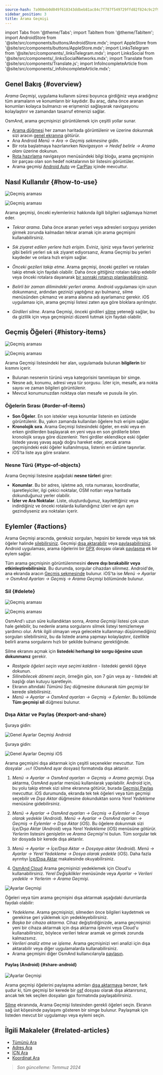 ```yaml
---
source-hash: 7a908eb0d049f610343ddbeb81ac84c7f787f549729ffd82f824c9c2f9bd25d6
sidebar_position: 3
title: Arama Geçmişi
---
```

import Tabs from '@theme/Tabs';
import TabItem from '@theme/TabItem';
import AndroidStore from '@site/src/components/buttons/AndroidStore.mdx';
import AppleStore from '@site/src/components/buttons/AppleStore.mdx';
import LinksTelegram from '@site/src/components/_linksTelegram.mdx';
import LinksSocial from '@site/src/components/_linksSocialNetworks.mdx';
import Translate from '@site/src/components/Translate.js';
import InfoIncompleteArticle from '@site/src/components/_infoIncompleteArticle.mdx';


## Genel Bakış {#overview}

*Arama Geçmişi*, uygulama kullanım süresi boyunca girdiğiniz veya aradığınız tüm aramaların ve konumların bir kaydıdır. Bu araç, daha önce aranan konumları kolayca bulmanızı ve erişmenizi sağlayarak navigasyonu kolaylaştırır ve zamandan tasarruf etmenizi sağlar.

OsmAnd, arama geçmişinizi görüntülemek için çeşitli yollar sunar.

- [Arama düğmesi](../widgets/map-buttons.md#search) her zaman haritada görüntülenir ve üzerine dokunmak sizi aracın [genel ekranına](#how-to-use) götürür.
- Ana Android *Menü → Ara → Geçmiş sekmesine* gidin.
- Bir rota başlatmaya hazırlanırken *Navigasyon → Hedef belirle → Arama alanı* üzerine dokunun.
- [Rota hazırlama](../navigation/setup/route-navigation.md#navigation-menu) navigasyon menüsündeki bilgi bloğu, arama geçmişinin bir parçası olan son hedef noktalarının bir listesini görüntüler.
- Arama geçmişi [Android Auto](../navigation/auto-car.md#search) ve [CarPlay](../navigation/car-play.md#search) içinde mevcuttur.


## Nasıl Kullanılır {#how-to-use}

<Tabs groupId="operating-systems">

<TabItem value="android" label="Android">

![Geçmiş araması](@site/static/img/search/history_search_android.png)

</TabItem>

<TabItem value="ios" label="iOS">

![Geçmiş araması](@site/static/img/search/history_search_ios.png)

</TabItem>

</Tabs>

Arama geçmişi, önceki eylemleriniz hakkında ilgili bilgileri sağlamaya hizmet eder.

- *Tekrar arama*. Daha önce aranan yerleri veya adresleri sorguyu yeniden girmek zorunda kalmadan tekrar aramak için arama geçmişini kullanabilirsiniz.

- *Sık ziyaret edilen yerlere hızlı erişim*. Eviniz, işiniz veya favori yerleriniz gibi belirli yerleri sık sık ziyaret ediyorsanız, Arama Geçmişi bu yerleri kaydeder ve onlara hızlı erişim sağlar.

- *Önceki gezileri takip etme*. Arama geçmişi, önceki gezileri ve rotaları takip etmek için faydalı olabilir. Daha önce gittiğiniz rotaları takip edebilir veya önceki rotalara dayanarak [bir sonraki rotanızı planlayabilirsiniz](../plan-route/create-route.md).

- *Belirli bir zaman dilimindeki yerleri arama*. Android uygulaması için uzun dokunmanız, ardından gezinizi yaptığınız ayı bulmanız, silme menüsünden çıkmanız ve arama alanına adı ayarlamanız gerekir. iOS uygulaması için, arama geçmişi listesi zaten aya göre bloklara ayrılmıştır.

- *Girdileri silme*. Arama Geçmişi, önceki girdileri [silme](#delete) yeteneği sağlar, bu da gizlilik için veya geçmişinizi düzenli tutmak için faydalı olabilir.


## Geçmiş Öğeleri {#history-items}

<Tabs groupId="operating-systems">

<TabItem value="android" label="Android">

![Geçmiş araması](@site/static/img/search/history_search_android.png)

</TabItem>

<TabItem value="ios" label="iOS">

![Geçmiş araması](@site/static/img/search/history_search_ios.png)

</TabItem>

</Tabs>

Arama Geçmişi listesindeki her alan, uygulamada bulunan **bilgilerin** bir kısmını içerir.

- Bulunan nesnenin türünü veya kategorisini tanımlayan bir simge.
- Nesne adı, konumu, adresi veya tür sorgusu. İzler için, mesafe, ara nokta sayısı ve zaman bilgileri görüntülenir.
- Mevcut konumunuzdan noktaya olan mesafe ve pusula ile yön.


### Öğelerin Sırası {#order-of-items}

- **Son Öğeler**. En son istekler veya konumlar listenin en üstünde görüntülenir. Bu, yakın zamanda kullanılan öğelere hızlı erişim sağlar.
- **Kronolojik sıra**. Arama Geçmişi listesindeki öğeler, en eski veya en erken girdilerden başlayarak en yeni veya en son girdilerle biten kronolojik sıraya göre düzenlenir. Yeni girdiler eklendikçe eski öğeler listede yavaş yavaş aşağı doğru hareket eder, ancak arama geçmişindeki eski öğeler kullanılmışsa, listenin en üstüne taşınırlar.
- iOS'ta liste aya göre sıralanır.

### Nesne Türü {#type-of-objects}

Arama Geçmişi listesine aşağıdaki **nesne türleri** girer:

- **Konumlar**. Bu bir adres, işletme adı, rota numarası, koordinatlar, işaretleyiciler, ilgi çekici noktalar, OSM notları veya haritada dokunduğunuz yerler olabilir.
- **İzler ve Ara Noktalar**. Liste, oluşturduğunuz, kaydettiğiniz veya indirdiğiniz ve önceki rotalarda kullandığınız izleri ve ayrı ayrı gezindiyseniz ara noktaları içerir.


## Eylemler {#actions}

Arama Geçmişi aracında, gereksiz sorguları, hepsini bir kerede veya tek tek öğeler halinde [silebilirsiniz](#delete). Geçmişi [dışa aktarabilir](#export-and-share) veya [paylaşabilirsiniz](#share-android). Android uygulaması, arama öğelerini bir [GPX](../../technical/osmand-file-formats/osmand-gpx.md) dosyası olarak [paylaşma](#share-android) ek bir eylem sağlar.

Tüm arama geçmişinin görüntülenmesini **devre dışı bırakabilir veya etkinleştirebilirsiniz**. Bu durumda, sorgular cihazdan silinmez. Android'de, ana ekranda aracın [Geçmiş sekmesinde](#overview) bulunur. iOS'ta ise *Menü → Ayarlar → OsmAnd Ayarları → Geçmiş → Arama Geçmişi* bölümünde bulunur.


### Sil {#delete}

<Tabs groupId="operating-systems">

<TabItem value="android" label="Android">

![Geçmiş araması](@site/static/img/search/history_search_delete_andr.png)

</TabItem>

<TabItem value="ios" label="iOS">

![Geçmiş araması](@site/static/img/search/history_search_delete_ios.png)

</TabItem>

</Tabs>

OsmAnd'ı uzun süre kullandıktan sonra, *Arama Geçmişi* listesi çok uzun hale gelebilir, bu nedenle arama sorgularını silmek listeyi temizlemeye yardımcı olur. Artık ilgili olmayan veya gelecekte kullanmayı düşünmediğiniz sorguları silebilirsiniz, bu da listede arama yapmayı kolaylaştırır, özellikle belirli arama sorgularını hızlı bir şekilde bulmanız gerektiğinde.

Silme ekranını açmak için **listedeki herhangi bir sorgu öğesine uzun dokunmanız** gerekir.

- *Rastgele öğeleri seçin veya seçimi kaldırın* - listedeki gerekli öğeye dokunun.
- *Silinebilecek dönemi seçin*, örneğin gün, son 7 gün veya ay - listedeki alt başlığı olan kutuyu işaretleyin.
- Ekranın altındaki *Tümünü Seç* düğmesine dokunarak *tüm geçmişi* bir kerede silebilirsiniz.
- *Menü → Ayarlar → OsmAnd ayarları → Geçmiş → Eylemler*. Bu bölümde **Tüm geçmişi sil** düğmesi bulunur.


### Dışa Aktar ve Paylaş {#export-and-share}

<Tabs groupId="operating-systems">

<TabItem value="android" label="Android">

Şuraya gidin: *<Translate android="true" ids="shared_string_menu,shared_string_settings,osmand_settings,shared_string_history"/>*

![Genel Ayarlar Geçmişi Android](@site/static/img/personal/profiles/general_settings_history_android.png)

</TabItem>

<TabItem value="ios" label="iOS">

Şuraya gidin: *<Translate android="true" ids="shared_string_menu,shared_string_settings,osmand_settings,shared_string_history"/>*

![Genel Ayarlar Geçmişi iOS](@site/static/img/personal/profiles/history_settings_ios.png)

</TabItem>

</Tabs>

Arama geçmişini dışa aktarmak için çeşitli seçenekler mevcuttur. Tüm dosyalar `.osf` (OsmAnd ayar dosyası) formatında dışa aktarılır.

1. *Menü → Ayarlar → OsmAnd ayarları → Geçmiş → Arama geçmişi*.
    Dışa aktarma, OsmAnd ayarlar menüsü kullanılarak yapılabilir. Android için, bu yolu takip etmek sizi silme ekranına götürür, burada [Geçmişi Paylaş](#share-android) mevcuttur. iOS durumunda, ekranda tek tek öğeleri veya tüm geçmişi seçebilir ve *Dışa Aktar* düğmesine dokunduktan sonra *Yerel Yedekleme* menüsüne gidebilirsiniz.

2. *Menü → Ayarlar → OsmAnd ayarları → Geçmiş → Eylemler → Dosya olarak yedekle* (Android).
    *Menü → Ayarlar → OsmAnd ayarları → Geçmiş → Eylemler → Dışa Aktar* (iOS).
    Bu öğelere dokunmak sizi *İçe/Dışa Aktar* (Android) veya *Yerel Yedekleme* (iOS) menüsüne götürür. *Yerlerim* listesini genişletin ve *Arama Geçmişi*'ni bulun. Tüm sorgular tek bir dosyada bir kerede dışa aktarılır.

3. *Menü → Ayarlar → İçe/Dışa Aktar → Dosyaya aktar* (Android).
    *Menü → Ayarlar → Yerel Yedekleme → Dosya olarak yedekle* (iOS).
    Daha fazla ayrıntıyı [İçe/Dışa Aktar](../personal/import-export.md#export) makalesinde okuyabilirsiniz.

4. [OsmAnd Cloud](../personal/osmand-cloud.md#select-data-to-back-up)
    Arama geçmişinizi yedeklemek için Cloud'u kullanabilirsiniz. *Yerel Değişiklikler* menüsünde veya *Ayarlar → Verileri yedekle → Yerlerim → Arama Geçmişi*.

![Ayarlar Geçmişi](@site/static/img/search/history_search_share_andr.png)

Öğeleri veya tüm arama geçmişini dışa aktarmak aşağıdaki durumlarda faydalı olabilir:

- *Yedekleme*. Arama geçmişinizi, silmeden önce bilgileri kaydetmek ve gerekirse geri yüklemek için yedekleyebilirsiniz.
- *Başka bir cihaza aktarma*. Cihaz değiştirdiğinizde, arama geçmişinizi yeni bir cihaza aktarmak için dışa aktarma işlevini veya Cloud'u kullanabilirsiniz, böylece verileri tekrar aramak ve girmek zorunda kalmazsınız.
- *Verileri analiz etme ve işleme*. Arama geçmişinizi veri analizi için dışa aktarabilir veya diğer uygulamalarda kullanabilirsiniz.
- Arama geçmişini diğer OsmAnd kullanıcılarıyla [paylaşın](#share-android).


#### Paylaş (Android) {#share-android}

![Ayarlar Geçmişi](@site/static/img/search/history_search_share_andr.png)

Arama geçmişi öğelerini paylaşma adımları [dışa aktarmaya](#export-and-share) benzer, fark şudur ki, tüm geçmişi bir kerede bir [osf](../../technical/osmand-file-formats/osmand-osf.md) dosyası olarak dışa aktarırsınız, ancak tek tek seçilen dosyaları gpx formatında paylaşabilirsiniz.

[Silme](#delete) ekranında, Arama Geçmişi listesinden gerekli öğeleri seçin. Ekranın sağ üst köşesinde paylaşımı gösteren bir simge bulunur. Paylaşmak için listeden mevcut bir uygulamayı veya eylemi seçin.


## İlgili Makaleler {#related-articles}

- [Tümünü Ara](./search-all.md)
- [Adres Ara](./search-address.md)
- [İÇN Ara](./search-poi.md)
- [Koordinat Ara](./search-coordinates.md)


> *Son güncelleme: Temmuz 2024*